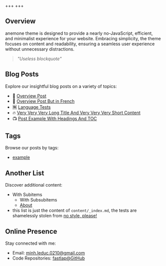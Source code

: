 +++
+++

## Overview

anemone theme is designed to provide a nearly no-JavaScript, efficient, and minimalist experience for your website. Embracing simplicity, the theme focuses on content and readability, ensuring a seamless user experience without unnecessary distractions.

> *"Useless blockquote"*

## Blog Posts

Explore our insightful blog posts on a variety of topics:

- 🥣 [Overview Post](./blog/overview-post)
- 🥣 [Overview Post But in French](./fr/blog/overview-post)
- 🈚 [Language Tests](./blog/language-tests)
- 🔥 [Very Very Very Long Title And Very Very Very Short Content](./blog/very-very-very-long-title-and-very-very-very-short-content)
- 📺 [Post Example With Headings And TOC](./blog/post-example-with-headings-and-toc)

## Tags

Browse our posts by tags:

- [example](./tags/example)

## Another List

Discover additional content:

- With Subitems
  - With Subsubitems
  - [About](./about)
- this list is just the content of `content/_index.md`, the tests are shamelessly stolen from [no style, please!](https://www.getzola.org/themes/no-style-please/)

## Online Presence

Stay connected with me:

- Email: [minh.leduc.0210@gmail.com](mailto:minh.leduc.0210@gmail.com)
- Code Repositories: [fastlap@GitHub](https://github.com/8Opt/fastlap)
